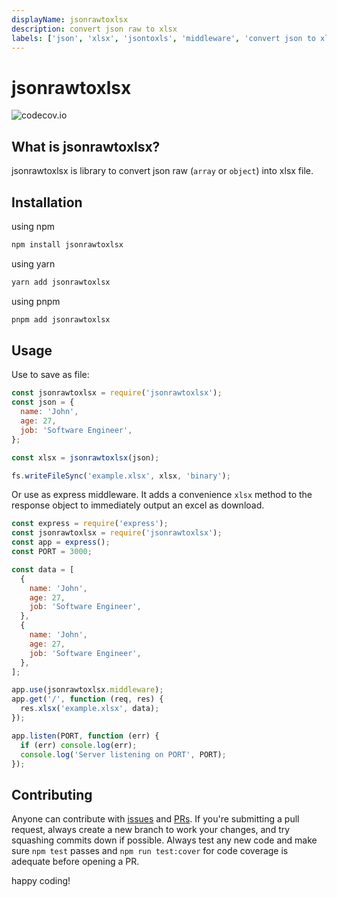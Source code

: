 ```yaml
---
displayName: jsonrawtoxlsx
description: convert json raw to xlsx
labels: ['json', 'xlsx', 'jsontoxls', 'middleware', 'convert json to xlsx']
---
```


# jsonrawtoxlsx

![codecov.io](https://codecov.io/github/syukronarie/jsonrawtoxlsx/coverage.svg?branch=main)

## What is jsonrawtoxlsx?

jsonrawtoxlsx is library to convert json raw (`array` or `object`) into xlsx file.

## Installation

using npm

```zsh
npm install jsonrawtoxlsx
```

using yarn

```zsh
yarn add jsonrawtoxlsx
```

using pnpm

```zsh
pnpm add jsonrawtoxlsx
```

## Usage

Use to save as file:

```js
const jsonrawtoxlsx = require('jsonrawtoxlsx');
const json = {
  name: 'John',
  age: 27,
  job: 'Software Engineer',
};

const xlsx = jsonrawtoxlsx(json);

fs.writeFileSync('example.xlsx', xlsx, 'binary');
```

Or use as express middleware. It adds a convenience `xlsx` method to the response object to immediately output an excel as download.

```js
const express = require('express');
const jsonrawtoxlsx = require('jsonrawtoxlsx');
const app = express();
const PORT = 3000;

const data = [
  {
    name: 'John',
    age: 27,
    job: 'Software Engineer',
  },
  {
    name: 'John',
    age: 27,
    job: 'Software Engineer',
  },
];

app.use(jsonrawtoxlsx.middleware);
app.get('/', function (req, res) {
  res.xlsx('example.xlsx', data);
});

app.listen(PORT, function (err) {
  if (err) console.log(err);
  console.log('Server listening on PORT', PORT);
});
```

## Contributing

Anyone can contribute with [issues](https://github.com/syukronarie/jsonrawtoxlsx/issues) and [PRs](https://github.com/syukronarie/jsonrawtoxlsx/pulls). If you're submitting a pull request, always create a new branch to work your changes, and try squashing commits down if possible. Always test any new code and make sure `npm test` passes and `npm run test:cover` for code coverage is adequate before opening a PR.

happy coding!
